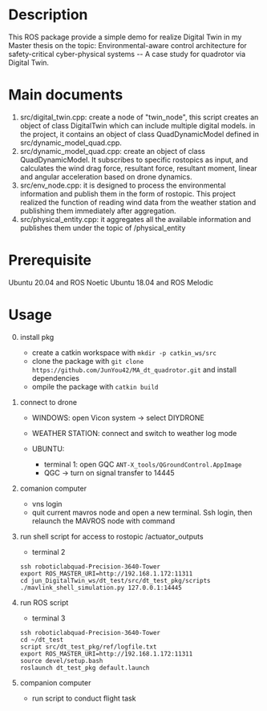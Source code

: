 # Description
This ROS package provide a simple demo for realize Digital Twin in my Master thesis on the topic: Environmental-aware control architecture for safety-critical cyber-physical systems -- A case study for quadrotor via Digital Twin. 

# Main documents
1. src/digital_twin.cpp: create a node of "twin_node", this script creates an object of class DigitalTwin which can include multiple digital models. in the project, it contains an object of class QuadDynamicModel defined in src/dynamic_model_quad.cpp. 
2. src/dynamic_model_quad.cpp: create an object of class QuadDynamicModel. It subscribes to specific rostopics as input, and calculates the wind drag force, resultant force, resultant moment, linear and angular acceleration based on drone dynamics.
3. src/env_node.cpp: it is designed to process the environmental information and publish them in the form of rostopic. This project realized the function of reading wind data from the weather station and publishing them immediately after aggregation.
4. src/physical_entity.cpp: it aggregates all the available information and publishes them under the topic of /physical_entity


# Prerequisite
Ubuntu 20.04 and ROS Noetic
Ubuntu 18.04 and ROS Melodic

# Usage
0. install pkg
    - create a catkin workspace with ```mkdir -p catkin_ws/src```
    - clone the package with ```git clone https://github.com/JunYou42/MA_dt_quadrotor.git``` and install dependencies
    - ompile the package with ```catkin build```
1. connect to drone

    - WINDOWS: open Vicon system -> select DIYDRONE


    - WEATHER STATION: connect and switch to weather log mode


    - UBUNTU:
        - terminal 1:  open GQC
    ``` ANT-X_tools/QGroundControl.AppImage ```
        - QGC -> turn on signal transfer to 14445

2. comanion computer 
    - vns login
    - quit current mavros node and open a new terminal. Ssh login, then relaunch the MAVROS node with command


3. run shell script for access to rostopic /actuator_outputs 
    <!-- !! everytime after starting PX4, redo the WHOLE SECTION -->
    - terminal 2
    ```
    ssh roboticlabquad-Precision-3640-Tower
    export ROS_MASTER_URI=http://192.168.1.172:11311
    cd jun_DigitalTwin_ws/dt_test/src/dt_test_pkg/scripts
    ./mavlink_shell_simulation.py 127.0.0.1:14445
    ```

4. run ROS script 
    - terminal 3
    ```
    ssh roboticlabquad-Precision-3640-Tower
    cd ~/dt_test 
    script src/dt_test_pkg/ref/logfile.txt
    export ROS_MASTER_URI=http://192.168.1.172:11311
    source devel/setup.bash
    roslaunch dt_test_pkg default.launch
    ```

5. companion computer 
    - run script to conduct flight task

